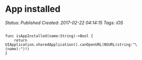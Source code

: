 # App installed

_Status: Published_
_Created: 2017-02-22 04:14:15_
_Tags: iOS_

<code>
func isAppInstalled(name:String)->Bool {
    return UIApplication.sharedApplication().canOpenURL(NSURL(string:"\(name):")!)
}
</code>